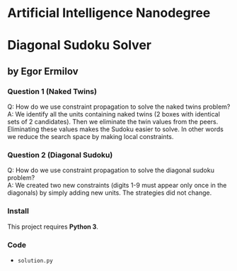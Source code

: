 # Artificial Intelligence Nanodegree
# Diagonal Sudoku Solver
## by Egor Ermilov

### Question 1 (Naked Twins)
Q: How do we use constraint propagation to solve the naked twins problem?  
A: We identify all the units containing naked twins (2 boxes with identical sets of 2 candidates). Then we eliminate the twin values from the peers. Eliminating these values makes the Sudoku easier to solve. In other words we reduce the search space by making local constraints. 

### Question 2 (Diagonal Sudoku)
Q: How do we use constraint propagation to solve the diagonal sudoku problem?  
A: We created two new constraints (digits 1-9 must appear only once in the diagonals) by simply adding new units. The strategies did not change.

### Install

This project requires **Python 3**.

### Code

* `solution.py`



